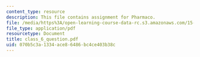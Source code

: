 ```yaml
---
content_type: resource
description: This file contains assignment for Pharmaco.
file: /media/https%3A/open-learning-course-data-rc.s3.amazonaws.com/15-568a-practical-information-technology-management-spring-2005/070b5c3a1334ace86486bc4ce403b38c_class_6_question.pdf
file_type: application/pdf
resourcetype: Document
title: class_6_question.pdf
uid: 070b5c3a-1334-ace8-6486-bc4ce403b38c
---
```

